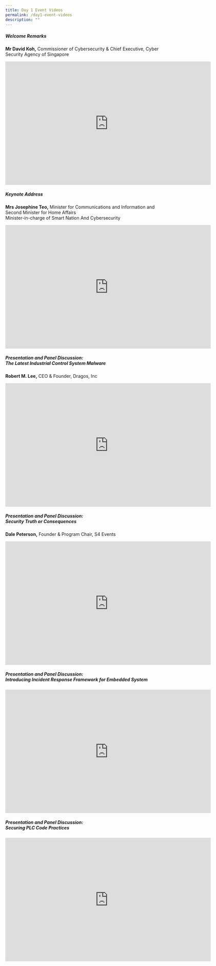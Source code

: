 ```yaml
---
title: Day 1 Event Videos
permalink: /day1-event-videos
description: ""
---
```

##### **Welcome Remarks**
<b>Mr David Koh,</b> Commissioner of Cybersecurity & Chief Executive, Cyber Security Agency of Singapore<br>

<iframe width="640" height="385" src="https://www.youtube.com/embed/EBwKi65oLM4" title="YouTube video player" frameborder="0" allow="accelerometer; autoplay; clipboard-write; encrypted-media; gyroscope; picture-in-picture" allowfullscreen></iframe>

##### **Keynote Address**
<b>Mrs Josephine Teo,</b> Minister for Communications and Information and Second Minister for Home Affairs <br>Minister-in-charge of Smart Nation And Cybersecurity<br>
<iframe width="640" height="385" src="https://www.youtube.com/embed/DjM-j1Yifko" title="YouTube video player" frameborder="0" allow="accelerometer; autoplay; clipboard-write; encrypted-media; gyroscope; picture-in-picture" allowfullscreen></iframe>

##### **Presentation and Panel Discussion: <br>The Latest Industrial Control System Malware**
<b>Robert M. Lee,</b> CEO & Founder, Dragos, Inc<br>
<iframe width="640" height="385" src="https://www.youtube.com/embed/uTq706YyQHY" title="YouTube video player" frameborder="0" allow="accelerometer; autoplay; clipboard-write; encrypted-media; gyroscope; picture-in-picture" allowfullscreen></iframe>

##### **Presentation and Panel Discussion: <br>Security Truth or Consequences**
<b>Dale Peterson,</b> Founder & Program Chair, S4 Events<br>
<iframe width="640" height="385" src="https://www.youtube.com/embed/CZ1-Ns6Fqxw" title="YouTube video player" frameborder="0" allow="accelerometer; autoplay; clipboard-write; encrypted-media; gyroscope; picture-in-picture" allowfullscreen></iframe>

##### **Presentation and Panel Discussion: <br>Introducing Incident Response Framework for Embedded System**
<iframe width="640" height="385" src="https://www.youtube.com/embed/Gp1tTNE3sq4" title="YouTube video player" frameborder="0" allow="accelerometer; autoplay; clipboard-write; encrypted-media; gyroscope; picture-in-picture" allowfullscreen></iframe>

##### **Presentation and Panel Discussion: <br>Securing PLC Code Practices**
<iframe width="640" height="385" src="https://www.youtube.com/embed/vc4iYTUQHFA" title="YouTube video player" frameborder="0" allow="accelerometer; autoplay; clipboard-write; encrypted-media; gyroscope; picture-in-picture" allowfullscreen></iframe>